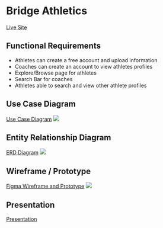 # Bridge Athletics

[Live Site](https://athletesdev.azurewebsites.net/)

## Functional Requirements
- Athletes can create a free account and upload information
- Coaches can create an account to view athletes profiles
- Explore/Browse page for athletes
- Search Bar for coaches
- Athletes able to search and view other athlete profiles

## Use Case Diagram
[Use Case Diagram](https://app.moqups.com/q2VNvrCpn0/view/page/af24f050c)
![](https://i.imgur.com/Ejnogk5.png)

## Entity Relationship Diagram
[ERD Diagram](https://app.moqups.com/MrRZoeGBij/view/page/ac3d626e4)
![](https://i.imgur.com/0vXAeBg.png)

## Wireframe / Prototype
[Figma Wireframe and Prototype](https://www.figma.com/file/zAcz7sBYNypMLlWDe6RIoP/Bridge-Athletics-V1?node-id=0%3A1)
![](https://i.imgur.com/JddGysa.png)

## Presentation
[Presentation](https://www.canva.com/design/DAEeYsuQfKs/j6uVUnE_kwxKdr-Sxi0SDQ/edit)

